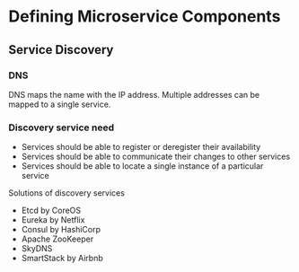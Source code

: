 # Defining Microservice Components

## Service Discovery

### DNS

DNS maps the name with the IP address. Multiple addresses can be mapped to a single service.

### Discovery service need
* Services should be able to register or deregister their availability
* Services should be able to communicate their changes to other services
* Services should be able to locate a single instance of a particular service

Solutions of discovery services

* Etcd by CoreOS
* Eureka by Netflix
* Consul by HashiCorp
* Apache ZooKeeper
* SkyDNS
* SmartStack by Airbnb
